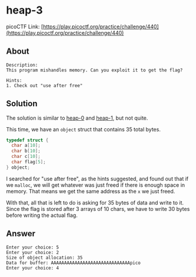 # heap-3
picoCTF Link: [https://play.picoctf.org/practice/challenge/440](https://play.picoctf.org/practice/challenge/440)

## About

```
Description:
This program mishandles memory. Can you exploit it to get the flag?

Hints:
1. Check out "use after free"
```

## Solution

The solution is similar to [heap-0](heap-0.md) and [heap-1](heap-1.md), but not quite.

This time, we have an `object` struct that contains 35 total bytes.

```c
typedef struct {
  char a[10];
  char b[10];
  char c[10];
  char flag[5];
} object;
```

I searched for "use after free", as the hints suggested, and found out that if we `malloc`, we will get whatever was just freed if there is enough space in memory. That means we get the same address as the `x` we just freed.

With that, all that is left to do is asking for 35 bytes of data and write to it. Since the flag is stored after 3 arrays of 10 chars, we have to write 30 bytes before writing the actual flag.

## Answer

```
Enter your choice: 5
Enter your choice: 2
Size of object allocation: 35
Data for buffer: AAAAAAAAAAAAAAAAAAAAAAAAAAAAAApico
Enter your choice: 4
```